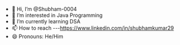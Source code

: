 - 👋 Hi, I’m @Shubham-0004
- 👀 I’m interested in Java Programming
- 🌱 I’m currently learning DSA
- 📫 How to reach ---https://www.linkedin.com/in/shubhamkumar29
- 😄 Pronouns: He/Him


<!---
Shubham-0004/Shubham-0004 is a ✨ special ✨ repository because its `README.md` (this file) appears on your GitHub profile.
You can click the Preview link to take a look at your changes.
--->
